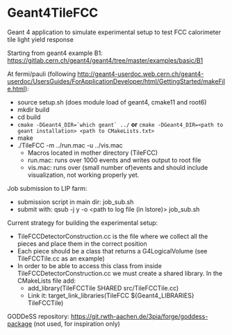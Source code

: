 # Geant4TileFCC

Geant 4 application to simulate experimental setup to test FCC calorimeter tile light yield response  

Starting from geant4 example B1: https://gitlab.cern.ch/geant4/geant4/tree/master/examples/basic/B1

At fermi/pauli (following http://geant4-userdoc.web.cern.ch/geant4-userdoc/UsersGuides/ForApplicationDeveloper/html/GettingStarted/makeFile.html):
- source setup.sh (does module load of geant4, cmake11 and root6)
- mkdir build
- cd build
- ``cmake -DGeant4_DIR=`which geant` ../``
 **or** ``cmake -DGeant4_DIR=<path to geant installation> <path to CMakeLists.txt> ``
- make
- ./TileFCC -m ../run.mac -u ../vis.mac
  - Macros located in mother directory (TileFCC)
  - run.mac: runs over 1000 events and writes output to root file
  - vis.mac: runs over (small number of)events and should include visualization, not working properly yet.  

Job submission to LIP farm:
- submission script in main dir: job_sub.sh
- submit with: qsub -j y -o <path to log file (in lstore)> job_sub.sh 

Current strategy for building the experimental setup:
- TileFCCDetectorConstruction.cc is the file where we collect all the pieces and place them in the correct position
- Each piece should be a class that returns a G4LogicalVolume (see TileFCCTile.cc as an example)
- In order to be able to access this class from inside TileFCCDetectorConstruction.cc we must create a shared library. In the CMakeLists file add:
  - add_library(TileFCCTile SHARED
  src/TileFCCTile.cc)
  - Link it: target_link_libraries(TileFCC ${Geant4_LIBRARIES} TileFCCTile)


GODDeSS repository: https://git.rwth-aachen.de/3pia/forge/goddess-package (not used, for inspiration only)
